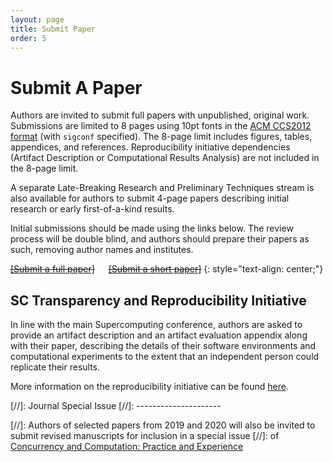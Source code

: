 ```yaml
---
layout: page
title: Submit Paper
order: 5
---
```


Submit A Paper
==============

Authors are invited to submit full papers with unpublished, original work. Submissions are limited to 8 pages 
using 10pt fonts in the [ACM CCS2012 format](https://www.acm.org/publications/proceedings-template) (with `sigconf` specified). 
The 8-page limit includes figures, tables, appendices, and references.
Reproducibility initiative dependencies (Artifact Description or Computational Results Analysis) are not included in the 8-page limit.

A separate Late-Breaking Research and Preliminary Techniques stream is also available for authors to submit 
4-page papers describing initial research or early first-of-a-kind results.

Initial submissions should be made using the links below. The review process will be double blind,
and authors should prepare their papers as such, removing author names and institutes.

[~~[Submit a full paper]~~]() &emsp; 
[~~[Submit a short paper]~~]()
{: style="text-align: center;"}

SC Transparency and Reproducibility Initiative
----------------------------------------------

In line with the main Supercomputing conference, authors are asked to provide an artifact description and an artifact evaluation
appendix along with their paper, describing the details of their software environments and computational experiments to the 
extent that an independent person could replicate their results. 

More information on the reproducibility initiative can be found [here](https://sc23.supercomputing.org/program/papers/reproducibility-initiative/).


[//]: Journal Special Issue
[//]: ---------------------

[//]: Authors of selected papers from 2019 and 2020 will also be invited to submit revised manuscripts for inclusion in a special issue 
[//]: of [Concurrency and Computation: Practice and Experience](http://www.cc-pe.net/journalinfo/issues/2020.html#PMBS2020)

